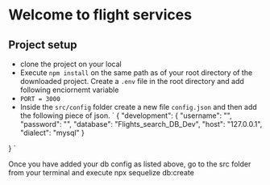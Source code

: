 # Welcome to flight services

## Project setup
- clone the project on your local
- Execute `npm install` on the same path as of your root directory of the downloaded project.
Create a `.env` file in the root directory and add following enciornemt variable
 - `PORT = 3000`
 - Inside the `src/config` folder create a new file `config.json` and then add the following piece of json.
`
{
  "development": {
    "username": "<YOUR DB LOGIN NAME>",
    "password": "<YOUR DB PASSWORD>",
    "database": "Flights_search_DB_Dev",
    "host": "127.0.0.1",
    "dialect": "mysql"
  }
  
}
 `

 Once you have added your db config as listed above, go to the src folder from your terminal and execute npx sequelize db:create